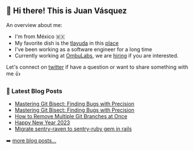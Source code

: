 ## 👋 Hi there! This is Juan Vásquez

An overview about me:

- I'm from México 🇲🇽
- My favorite dish is the [tlayuda](https://www.youtube.com/watch?v=6k01Mcve-zU) in this [place](https://goo.gl/maps/Utmr8mBvzPWAKH4R8)
- I've been working as a software engineer for a long time
- Currently working at [OmbuLabs](https://www.ombulabs.com/), we are [hiring](https://www.ombulabs.com/jobs) if you are interested.

Let's connect on [twitter](https://twitter.com/juanvqz_) if have a question or want to share something with me 👍 

### 📕 Latest Blog Posts

<!-- BLOG-POST-LIST:START -->
- [Mastering Git Bisect: Finding Bugs with Precision](https://dev.to/juanvqz/mastering-git-bisect-finding-bugs-with-precision-2hae)
- [Mastering Git Bisect: Finding Bugs with Precision](https://juanvasquez.dev/development/2023/09/03/git-bisect/)
- [How to Remove Multiple Git Branches at Once](https://juanvasquez.dev/development/2023/05/02/how-to-remove-multiple-git-branches-at-once/)
- [Happy New Year 2023](https://juanvasquez.dev/personal/2023/01/29/happy-new-year-2023/)
- [Migrate sentry-raven to sentry-ruby gem in rails](https://juanvasquez.dev/development/2022/07/01/migrate-sentry-raven-to-sentry-ruby-in-rails/)
<!-- BLOG-POST-LIST:END -->

➡️ [more blog posts...](https://juanvasquez.dev)
